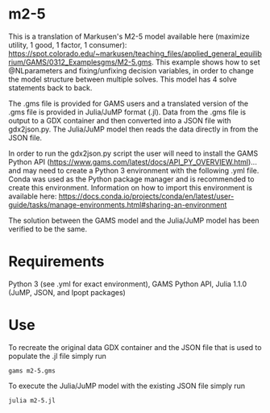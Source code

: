 # m2-5

This is a translation of Markusen's M2-5 model available here (maximize utility, 1 good, 1 factor, 1 consumer): https://spot.colorado.edu/~markusen/teaching_files/applied_general_equilibrium/GAMS/0312_Examplesgms/M2-5.gms.  This example shows how to set @NLparameters and fixing/unfixing decision variables, in order to change the model structure between multiple solves.  This model has 4 solve statements back to back.

The .gms file is provided for GAMS users and a translated version of the .gms file is provided in Julia/JuMP format (.jl).  Data from the .gms file is output to a GDX container and then converted into a JSON file with gdx2json.py.  The Julia/JuMP model then reads the data directly in from the JSON file.

In order to run the gdx2json.py script the user will need to install the GAMS Python API (https://www.gams.com/latest/docs/API_PY_OVERVIEW.html)... and may need to create a Python 3 environment with the following .yml file.  Conda was used as the Python package manager and is recommended to create this environment.  Information on how to import this environment is available here: https://docs.conda.io/projects/conda/en/latest/user-guide/tasks/manage-environments.html#sharing-an-environment

The solution between the GAMS model and the Julia/JuMP model has been verified to be the same.


# Requirements
Python 3 (see .yml for exact environment), GAMS Python API, Julia 1.1.0 (JuMP, JSON, and Ipopt packages)


# Use
To recreate the original data GDX container and the JSON file that is used to populate the .jl file simply run
```
gams m2-5.gms
```

To execute the Julia/JuMP model with the existing JSON file simply run
```
julia m2-5.jl
```
